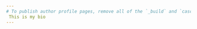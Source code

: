 ```yaml
---
# To publish author profile pages, remove all of the `_build` and `cascade` settings below._build:
 This is my bio
---
```

